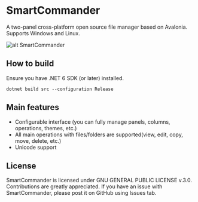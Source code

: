 # SmartCommander

A two-panel cross-platform open source file manager based on Avalonia. Supports Windows and Linux.

![alt SmartCommander](https://github.com/anovik/SmartCommander/blob/main/img/main_windows.png)

## How to build

Ensure you have .NET 6 SDK (or later) installed.
```
dotnet build src --configuration Release
```
## Main features

- Configurable interface (you can fully manage panels, columns, operations, themes, etc.)
- All main operations with files/folders are supported(view, edit, copy, move, delete, etc.)
- Unicode support



## License

SmartCommander is licensed under GNU GENERAL PUBLIC LICENSE v.3.0. Contributions are greatly appreciated. If you have an issue with SmartCommander, please post it on GitHub using Issues tab.
